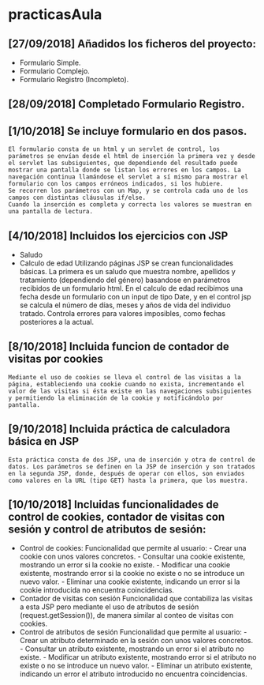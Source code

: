 # practicasAula
## [27/09/2018] Añadidos los ficheros del proyecto:
- Formulario Simple.
- Formulario Complejo.
- Formulario Registro (Incompleto).
    
## [28/09/2018] Completado Formulario Registro.

## [1/10/2018] Se incluye formulario en dos pasos.

    El formulario consta de un html y un servlet de control, los parámetros se envían desde el html de inserción la primera vez y desde el servlet las subsiguientes, que dependiendo del resultado puede mostrar una pantalla donde se listan los errores en los campos. La navegación continua llamándose el servlet a sí mismo para mostrar el formulario con los campos erróneos indicados, si los hubiere.
    Se recorren los parámetros con un Map, y se controla cada uno de los campos con distintas cláusulas if/else.
    Cuando la inserción es completa y correcta los valores se muestran en una pantalla de lectura.
    
## [4/10/2018] Incluidos los ejercicios con JSP

- Saludo
- Calculo de edad
        Utilizando páginas JSP se crean funcionalidades básicas. La primera es un saludo que muestra nombre, apellidos y tratamiento (dependiendo del género) basandose en parámetros recibidos de un formulario html.
        En el calculo de edad recibimos una fecha desde un formulario con un input de tipo Date, y en el control jsp se calcula el número de días, meses y años de vida del individuo tratado. Controla errores para valores imposibles, como fechas posteriores a la actual.
        
## [8/10/2018] Incluida funcion de contador de visitas por cookies

    Mediante el uso de cookies se lleva el control de las visitas a la página, estableciendo una cookie cuando no exista, incrementando el valor de las visitas si ésta existe en las navegaciones subsiguientes y permitiendo la eliminación de la cookie y notificándolo por pantalla.
    
## [9/10/2018] Incluida práctica de calculadora básica en JSP

    Esta práctica consta de dos JSP, una de inserción y otra de control de datos. Los parámetros se definen en la JSP de inserción y son tratados en la segunda JSP, donde, después de operar con ellos, son enviados como valores en la URL (tipo GET) hasta la primera, que los muestra.

## [10/10/2018] Incluidas funcionalidades de control de cookies, contador de visitas con sesión y control de atributos de sesión:
- Control de cookies:
        Funcionalidad que permite al usuario:
            - Crear una cookie con unos valores concretos.
            - Consultar una cookie existente, mostrando un error si la cookie no existe.
            - Modificar una cookie existente, mostrando error si la cookie no existe o no se introduce un nuevo valor.
            - Eliminar una cookie existente, indicando un error si la cookie introducida no encuentra coincidencias.
- Contador de visitas con sesión
        Funcionalidad que contabiliza las visitas a esta JSP pero mediante el uso de atributos de sesión (request.getSession()), de manera similar al conteo de visitas con cookies.
- Control de atributos de sesión
        Funcionalidad que permite al usuario:
            - Crear un atributo determinado en la sesión con unos valores concretos.
            - Consultar un atributo existente, mostrando un error si el atributo no existe.
            - Modificar un atributo existente, mostrando error si el atributo no existe o no se introduce un nuevo valor.
            - Eliminar un atributo existente, indicando un error el atributo introducido no encuentra coincidencias.
